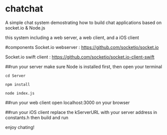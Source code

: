 # chatchat
A simple chat system demostrating how to build chat applications based on socket.io &amp; Node.js

this system including a web server, a web client, and a iOS client

#components
Socket.io webserver    : https://github.com/socketio/socket.io

Socket.io swift client : https://github.com/socketio/socket.io-client-swift

##run your server
make sure Node is installed first, then open your terminal
```
cd Server

npm install

node index.js
```
##run your web client
open localhost:3000 on your browser 

##run your iOS client
replace the kServerURL with your server address in constants.h then build and run

enjoy chating!
